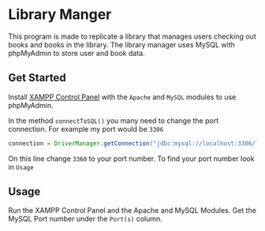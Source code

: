 # Library Manger
This program is made to replicate a library that manages users checking out books and books in the library.
The library manager uses MySQL with phpMyAdmin to store user and book data.

## Get Started
Install [XAMPP Control Panel](https://www.apachefriends.org/index.html) with the `Apache` and `MySQL` modules to use phpMyAdmin.


In the method `connectToSQL()` you many need to change the port connection. For example my port would be `3306`

```java
connection = DriverManager.getConnection("jdbc:mysql://localhost:3306/library_database", "root", "");
```
On this line change `3360` to your port number. To find your port number look in `Usage`

## Usage
Run the XAMPP Control Panel and the Apache and MySQL Modules. Get the MySQL Port number under the `Port(s)` column.


